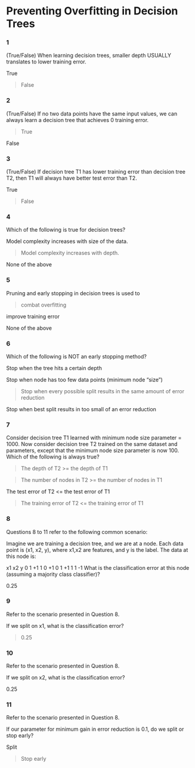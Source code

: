 # Preventing Overfitting in Decision Trees


### 1

(True/False) When learning decision trees, smaller depth USUALLY translates to lower training error.


True


>False

### 2


(True/False) If no two data points have the same input values, we can always learn a decision tree that achieves 0 training error.


>True


False

### 3

(True/False) If decision tree T1 has lower training error than decision tree T2, then T1 will always have better test error than T2.


True


>False

### 4

Which of the following is true for decision trees?


Model complexity increases with size of the data.


>Model complexity increases with depth.


None of the above

### 5

Pruning and early stopping in decision trees is used to


>combat overfitting


improve training error


None of the above

### 6

Which of the following is NOT an early stopping method?


Stop when the tree hits a certain depth


Stop when node has too few data points (minimum node “size”)


>Stop when every possible split results in the same amount of error reduction


Stop when best split results in too small of an error reduction

### 7

Consider decision tree T1 learned with minimum node size parameter = 1000. Now consider decision tree T2 trained on the same dataset and parameters, except that the minimum node size parameter is now 100. Which of the following is always true?


>The depth of T2 >= the depth of T1


>The number of nodes in T2 >= the number of nodes in T1


The test error of T2 <= the test error of T1


>The training error of T2 <= the training error of T1

### 8

Questions 8 to 11 refer to the following common scenario:

Imagine we are training a decision tree, and we are at a node. Each data point is (x1, x2, y), where x1,x2 are features, and y is the label. The data at this node is:

x1	x2	y
0	1	+1
1	0	+1
0	1	+1
1	1	-1
What is the classification error at this node (assuming a majority class classifier)?

0.25

### 9

Refer to the scenario presented in Question 8.

If we split on x1, what is the classification error?


> 0.25

### 10

Refer to the scenario presented in Question 8.

If we split on x2, what is the classification error?


0.25

### 11

Refer to the scenario presented in Question 8.

If our parameter for minimum gain in error reduction is 0.1, do we split or stop early?


Split


>Stop early